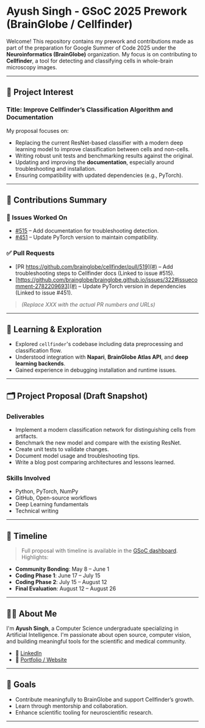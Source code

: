 # Ayush Singh - GSoC 2025 Prework (BrainGlobe / Cellfinder)

Welcome! This repository contains my prework and contributions made as part of the preparation for Google Summer of Code 2025 under the **Neuroinformatics (BrainGlobe)** organization. My focus is on contributing to **Cellfinder**, a tool for detecting and classifying cells in whole-brain microscopy images.

---

## 🧠 Project Interest

### Title: Improve Cellfinder’s Classification Algorithm and Documentation

My proposal focuses on:
- Replacing the current ResNet-based classifier with a modern deep learning model to improve classification between cells and non-cells.
- Writing robust unit tests and benchmarking results against the original.
- Updating and improving the **documentation**, especially around troubleshooting and installation.
- Ensuring compatibility with updated dependencies (e.g., PyTorch).

---

## 📌 Contributions Summary

### 🔧 Issues Worked On
- [#515](https://github.com/brainglobe/cellfinder/issues/515) – Add documentation for troubleshooting detection.
- [#451](https://github.com/brainglobe/cellfinder/issues/451) – Update PyTorch version to maintain compatibility.

### ✅ Pull Requests
- [PR https://github.com/brainglobe/cellfinder/pull/519](#) – Add troubleshooting steps to Cellfinder docs (Linked to issue #515).
- [https://github.com/brainglobe/brainglobe.github.io/issues/322#issuecomment-2782209693](#) – Update PyTorch version in dependencies (Linked to issue #451).
> *(Replace XXX with the actual PR numbers and URLs)*

---

## 📖 Learning & Exploration

- Explored `cellfinder`'s codebase including data preprocessing and classification flow.
- Understood integration with **Napari**, **BrainGlobe Atlas API**, and **deep learning backends**.
- Gained experience in debugging installation and runtime issues.

---

## 🗂️ Project Proposal (Draft Snapshot)

### Deliverables
- Implement a modern classification network for distinguishing cells from artifacts.
- Benchmark the new model and compare with the existing ResNet.
- Create unit tests to validate changes.
- Document model usage and troubleshooting tips.
- Write a blog post comparing architectures and lessons learned.

### Skills Involved
- Python, PyTorch, NumPy
- GitHub, Open-source workflows
- Deep Learning fundamentals
- Technical writing

---

## 📅 Timeline

> Full proposal with timeline is available in the [GSoC dashboard](https://summerofcode.withgoogle.com/). Highlights:

- **Community Bonding**: May 8 – June 1
- **Coding Phase 1**: June 17 – July 15
- **Coding Phase 2**: July 15 – August 12
- **Final Evaluation**: August 12 – August 26

---

## 🙋‍♂️ About Me

I'm **Ayush Singh**, a Computer Science undergraduate specializing in Artificial Intelligence. I'm passionate about open source, computer vision, and building meaningful tools for the scientific and medical community.

- 🔗 [LinkedIn](https://www.linkedin.com/in/ayush2281/)
- 💼 [Portfolio / Website](https://ayush2281.github.io/)

---

## 🚀 Goals

- Contribute meaningfully to BrainGlobe and support Cellfinder’s growth.
- Learn through mentorship and collaboration.
- Enhance scientific tooling for neuroscientific research.

---
